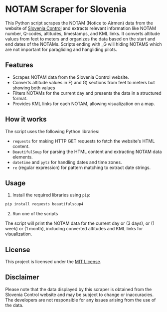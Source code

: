 
# NOTAM Scraper for Slovenia

This Python script scrapes the NOTAM (Notice to Airmen) data from the website of [Slovenia Control](https://www.sloveniacontrol.si/Strani/Summary-C.aspx) and extracts relevant information like NOTAM number, Q-codes, altitudes, timestamps, and KML links. It converts altitude values from feet to meters and organizes the data based on the start and end dates of the NOTAMs. Scripts ending with _G will hiding NOTAMS which are not important for paragliding and hangliding pilots.

## Features

- Scrapes NOTAM data from the Slovenia Control website.
- Converts altitude values in F) and G) sections from feet to meters but showing both values
- Filters NOTAMs for the current day and presents the data in a structured format.
- Provides KML links for each NOTAM, allowing visualization on a map.

## How it works

The script uses the following Python libraries:

- `requests` for making HTTP GET requests to fetch the website's HTML content.
- `BeautifulSoup` for parsing the HTML content and extracting NOTAM data elements.
- `datetime` and `pytz` for handling dates and time zones.
- `re` (regular expression) for pattern matching to extract date strings.

## Usage

1. Install the required libraries using `pip`:

```bash
pip install requests beautifulsoup4
```

2. Run one of the scripts


The script will print the NOTAM data for the current day or (3 days), or (1 week) or (1 month), including converted altitudes and KML links for visualization.

## License

This project is licensed under the [MIT License](LICENSE).

## Disclaimer

Please note that the data displayed by this scraper is obtained from the Slovenia Control website and may be subject to change or inaccuracies. The developers are not responsible for any issues arising from the use of the data.